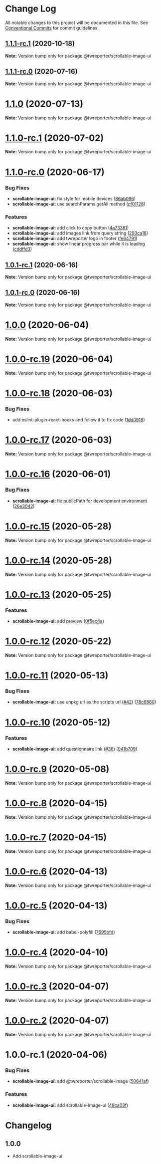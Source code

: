 # Change Log

All notable changes to this project will be documented in this file.
See [Conventional Commits](https://conventionalcommits.org) for commit guidelines.

## [1.1.1-rc.1](https://github.com/twreporter/orangutan-monorepo/compare/@twreporter/scrollable-image-ui@1.1.1-rc.0...@twreporter/scrollable-image-ui@1.1.1-rc.1) (2020-10-18)

**Note:** Version bump only for package @twreporter/scrollable-image-ui





## [1.1.1-rc.0](https://github.com/twreporter/orangutan-monorepo/compare/@twreporter/scrollable-image-ui@1.1.0-rc.1...@twreporter/scrollable-image-ui@1.1.1-rc.0) (2020-07-16)

**Note:** Version bump only for package @twreporter/scrollable-image-ui





# [1.1.0](https://github.com/twreporter/orangutan-monorepo/compare/@twreporter/scrollable-image-ui@1.1.0-rc.1...@twreporter/scrollable-image-ui@1.1.0) (2020-07-13)

**Note:** Version bump only for package @twreporter/scrollable-image-ui





# [1.1.0-rc.1](https://github.com/twreporter/orangutan-monorepo/compare/@twreporter/scrollable-image-ui@1.1.0-rc.0...@twreporter/scrollable-image-ui@1.1.0-rc.1) (2020-07-02)

**Note:** Version bump only for package @twreporter/scrollable-image-ui





# [1.1.0-rc.0](https://github.com/twreporter/orangutan-monorepo/compare/@twreporter/scrollable-image-ui@1.0.1-rc.1...@twreporter/scrollable-image-ui@1.1.0-rc.0) (2020-06-17)


### Bug Fixes

* **scrollable-image-ui:** fix style for mobile devices ([86ab096](https://github.com/twreporter/orangutan-monorepo/commit/86ab0964cfecd71d01faf53eb2abd8a3a417ba5e))
* **scrollable-image-ui:** use searchParams.getAll method ([cf01128](https://github.com/twreporter/orangutan-monorepo/commit/cf01128c94be5f5fc3cc5123285cde1baab691ec))


### Features

* **scrollable-image-ui:** add click to copy button ([4a73381](https://github.com/twreporter/orangutan-monorepo/commit/4a73381ee69ada4f7db565aedb46b6d3d1ed09cb))
* **scrollable-image-ui:** add images link from query string ([293ca18](https://github.com/twreporter/orangutan-monorepo/commit/293ca18da5fe811899c319cc754f415f8bbee930))
* **scrollable-image-ui:** add twreporter logo in footer ([fe64791](https://github.com/twreporter/orangutan-monorepo/commit/fe64791fbc4c2a7d8d2d265abf90828e354be0bc))
* **scrollable-image-ui:** show linear progress bar while it is loading ([cddffd3](https://github.com/twreporter/orangutan-monorepo/commit/cddffd3a4e1b7874a47f6d093655ea61e4aa4808))





## [1.0.1-rc.1](https://github.com/twreporter/orangutan-monorepo/compare/@twreporter/scrollable-image-ui@1.0.1-rc.0...@twreporter/scrollable-image-ui@1.0.1-rc.1) (2020-06-16)

**Note:** Version bump only for package @twreporter/scrollable-image-ui





## [1.0.1-rc.0](https://github.com/twreporter/orangutan-monorepo/compare/@twreporter/scrollable-image-ui@1.0.0...@twreporter/scrollable-image-ui@1.0.1-rc.0) (2020-06-16)

**Note:** Version bump only for package @twreporter/scrollable-image-ui





# [1.0.0](https://github.com/twreporter/orangutan-monorepo/compare/@twreporter/scrollable-image-ui@1.0.0-rc.19...@twreporter/scrollable-image-ui@1.0.0) (2020-06-04)

**Note:** Version bump only for package @twreporter/scrollable-image-ui





# [1.0.0-rc.19](https://github.com/twreporter/orangutan-monorepo/compare/@twreporter/scrollable-image-ui@1.0.0-rc.18...@twreporter/scrollable-image-ui@1.0.0-rc.19) (2020-06-04)

**Note:** Version bump only for package @twreporter/scrollable-image-ui





# [1.0.0-rc.18](https://github.com/twreporter/orangutan-monorepo/compare/@twreporter/scrollable-image-ui@1.0.0-rc.17...@twreporter/scrollable-image-ui@1.0.0-rc.18) (2020-06-03)


### Bug Fixes

* add eslint-plugin-react-hooks and follow it to fix code ([1dd0918](https://github.com/twreporter/orangutan-monorepo/commit/1dd0918b471a487bf5eeaddbcece386585d7b4a4))





# [1.0.0-rc.17](https://github.com/twreporter/orangutan-monorepo/compare/@twreporter/scrollable-image-ui@1.0.0-rc.16...@twreporter/scrollable-image-ui@1.0.0-rc.17) (2020-06-03)

**Note:** Version bump only for package @twreporter/scrollable-image-ui





# [1.0.0-rc.16](https://github.com/twreporter/orangutan-monorepo/compare/@twreporter/scrollable-image-ui@1.0.0-rc.15...@twreporter/scrollable-image-ui@1.0.0-rc.16) (2020-06-01)


### Bug Fixes

* **scrollable-image-ui:** fix publicPath for development environment ([26e3042](https://github.com/twreporter/orangutan-monorepo/commit/26e3042b513db1932d5abaa64856bd6f0749022d))





# [1.0.0-rc.15](https://github.com/twreporter/orangutan-monorepo/compare/@twreporter/scrollable-image-ui@1.0.0-rc.14...@twreporter/scrollable-image-ui@1.0.0-rc.15) (2020-05-28)

**Note:** Version bump only for package @twreporter/scrollable-image-ui





# [1.0.0-rc.14](https://github.com/twreporter/orangutan-monorepo/compare/@twreporter/scrollable-image-ui@1.0.0-rc.13...@twreporter/scrollable-image-ui@1.0.0-rc.14) (2020-05-28)

**Note:** Version bump only for package @twreporter/scrollable-image-ui





# [1.0.0-rc.13](https://github.com/twreporter/orangutan-monorepo/compare/@twreporter/scrollable-image-ui@1.0.0-rc.12...@twreporter/scrollable-image-ui@1.0.0-rc.13) (2020-05-25)


### Features

* **scrollable-image-ui:** add preview ([0f5ec4a](https://github.com/twreporter/orangutan-monorepo/commit/0f5ec4a823e2537594f18dfb03228320f63097c9))





# [1.0.0-rc.12](https://github.com/twreporter/orangutan-monorepo/compare/@twreporter/scrollable-image-ui@1.0.0-rc.11...@twreporter/scrollable-image-ui@1.0.0-rc.12) (2020-05-22)

**Note:** Version bump only for package @twreporter/scrollable-image-ui





# [1.0.0-rc.11](https://github.com/twreporter/orangutan-monorepo/compare/@twreporter/scrollable-image-ui@1.0.0-rc.10...@twreporter/scrollable-image-ui@1.0.0-rc.11) (2020-05-13)


### Bug Fixes

* **scrollable-image-ui:** use unpkg url as the scripts url ([#42](https://github.com/twreporter/orangutan-monorepo/issues/42)) ([78c6860](https://github.com/twreporter/orangutan-monorepo/commit/78c6860615f4c21d369163fbb5312f718fb4e481))





# [1.0.0-rc.10](https://github.com/twreporter/orangutan-monorepo/compare/@twreporter/scrollable-image-ui@1.0.0-rc.9...@twreporter/scrollable-image-ui@1.0.0-rc.10) (2020-05-12)


### Features

* **scrollable-image-ui:** add questionnaire link ([#36](https://github.com/twreporter/orangutan-monorepo/issues/36)) ([041b709](https://github.com/twreporter/orangutan-monorepo/commit/041b7098537a7c462adc138129ddc023652eee3e))





# [1.0.0-rc.9](https://github.com/twreporter/orangutan-monorepo/compare/@twreporter/scrollable-image-ui@1.0.0-rc.8...@twreporter/scrollable-image-ui@1.0.0-rc.9) (2020-05-08)

**Note:** Version bump only for package @twreporter/scrollable-image-ui





# [1.0.0-rc.8](https://github.com/twreporter/orangutan-monorepo/compare/@twreporter/scrollable-image-ui@1.0.0-rc.7...@twreporter/scrollable-image-ui@1.0.0-rc.8) (2020-04-15)

**Note:** Version bump only for package @twreporter/scrollable-image-ui





# [1.0.0-rc.7](https://github.com/twreporter/orangutan-monorepo/compare/@twreporter/scrollable-image-ui@1.0.0-rc.6...@twreporter/scrollable-image-ui@1.0.0-rc.7) (2020-04-15)

**Note:** Version bump only for package @twreporter/scrollable-image-ui





# [1.0.0-rc.6](https://github.com/twreporter/orangutan-monorepo/compare/@twreporter/scrollable-image-ui@1.0.0-rc.5...@twreporter/scrollable-image-ui@1.0.0-rc.6) (2020-04-13)

**Note:** Version bump only for package @twreporter/scrollable-image-ui





# [1.0.0-rc.5](https://github.com/twreporter/orangutan-monorepo/compare/@twreporter/scrollable-image-ui@1.0.0-rc.4...@twreporter/scrollable-image-ui@1.0.0-rc.5) (2020-04-13)


### Bug Fixes

* **scrollable-image-ui:** add babel-polyfill ([7695bfd](https://github.com/twreporter/orangutan-monorepo/commit/7695bfda6bb515c8a35e609892cf16fb54275d45))





# [1.0.0-rc.4](https://github.com/twreporter/orangutan-monorepo/compare/@twreporter/scrollable-image-ui@1.0.0-rc.3...@twreporter/scrollable-image-ui@1.0.0-rc.4) (2020-04-10)

**Note:** Version bump only for package @twreporter/scrollable-image-ui





# [1.0.0-rc.3](https://github.com/twreporter/orangutan-monorepo/compare/@twreporter/scrollable-image-ui@1.0.0-rc.2...@twreporter/scrollable-image-ui@1.0.0-rc.3) (2020-04-07)

**Note:** Version bump only for package @twreporter/scrollable-image-ui





# [1.0.0-rc.2](https://github.com/twreporter/orangutan-monorepo/compare/@twreporter/scrollable-image-ui@1.0.0-rc.1...@twreporter/scrollable-image-ui@1.0.0-rc.2) (2020-04-07)

**Note:** Version bump only for package @twreporter/scrollable-image-ui





# 1.0.0-rc.1 (2020-04-06)


### Bug Fixes

* **scrollable-image-ui:** add @twreporter/scrollable-image ([50641af](https://github.com/twreporter/orangutan-monorepo/commit/50641af750b79b6918a5fe479e7ff6ee5722e073))


### Features

* **scrollable-image-ui:** add scrollable-image-ui ([49ca03f](https://github.com/twreporter/orangutan-monorepo/commit/49ca03f67d3054388051392ec5a0b323a01594c5))





# Changelog

## 1.0.0

- Add scrollable-image-ui
